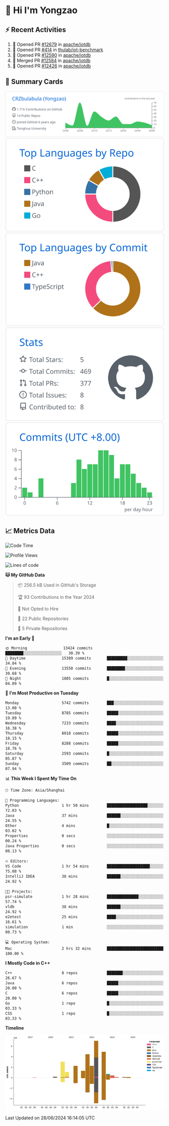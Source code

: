 # 👋 Hi I'm Yongzao

## ⚡ Recent Activities
<!--START_SECTION:activity-->
1. 💪 Opened PR [#12679](https://github.com/apache/iotdb/pull/12679) in [apache/iotdb](https://github.com/apache/iotdb)
2. 💪 Opened PR [#414](https://github.com/thulab/iot-benchmark/pull/414) in [thulab/iot-benchmark](https://github.com/thulab/iot-benchmark)
3. 💪 Opened PR [#12590](https://github.com/apache/iotdb/pull/12590) in [apache/iotdb](https://github.com/apache/iotdb)
4. 🎉 Merged PR [#12584](https://github.com/apache/iotdb/pull/12584) in [apache/iotdb](https://github.com/apache/iotdb)
5. 💪 Opened PR [#12426](https://github.com/apache/iotdb/pull/12426) in [apache/iotdb](https://github.com/apache/iotdb)
<!--END_SECTION:activity-->

## 🎑 Summary Cards

[![](https://raw.githubusercontent.com/CRZbulabula/CRZbulabula/main/profile-summary-card-output/github/0-profile-details.svg)](https://github.com/vn7n24fzkq/github-profile-summary-cards)
[![](https://raw.githubusercontent.com/CRZbulabula/CRZbulabula/main/profile-summary-card-output/github/1-repos-per-language.svg)](https://github.com/vn7n24fzkq/github-profile-summary-cards) [![](https://raw.githubusercontent.com/CRZbulabula/CRZbulabula/main/profile-summary-card-output/github/2-most-commit-language.svg)](https://github.com/vn7n24fzkq/github-profile-summary-cards)
[![](https://raw.githubusercontent.com/CRZbulabula/CRZbulabula/main/profile-summary-card-output/github/3-stats.svg)](https://github.com/vn7n24fzkq/github-profile-summary-cards) [![](https://raw.githubusercontent.com/CRZbulabula/CRZbulabula/main/profile-summary-card-output/github/4-productive-time.svg)](https://github.com/vn7n24fzkq/github-profile-summary-cards)

## 📈 Metrics Data

<!--START_SECTION:waka-->
![Code Time](http://img.shields.io/badge/Code%20Time-660%20hrs%206%20mins-blue)

![Profile Views](http://img.shields.io/badge/Profile%20Views-0-blue)

![Lines of code](https://img.shields.io/badge/From%20Hello%20World%20I%27ve%20Written-27.7%20million%20lines%20of%20code-blue)

**🐱 My GitHub Data** 

> 📦 256.5 kB Used in GitHub's Storage 
 > 
> 🏆 93 Contributions in the Year 2024
 > 
> 🚫 Not Opted to Hire
 > 
> 📜 22 Public Repositories 
 > 
> 🔑 5 Private Repositories 
 > 
**I'm an Early 🐤** 

```text
🌞 Morning                13424 commits       ████████░░░░░░░░░░░░░░░░░   30.39 % 
🌆 Daytime                15389 commits       █████████░░░░░░░░░░░░░░░░   34.84 % 
🌃 Evening                13550 commits       ████████░░░░░░░░░░░░░░░░░   30.68 % 
🌙 Night                  1805 commits        █░░░░░░░░░░░░░░░░░░░░░░░░   04.09 % 
```
📅 **I'm Most Productive on Tuesday** 

```text
Monday                   5742 commits        ███░░░░░░░░░░░░░░░░░░░░░░   13.00 % 
Tuesday                  8785 commits        █████░░░░░░░░░░░░░░░░░░░░   19.89 % 
Wednesday                7233 commits        ████░░░░░░░░░░░░░░░░░░░░░   16.38 % 
Thursday                 8018 commits        █████░░░░░░░░░░░░░░░░░░░░   18.15 % 
Friday                   8288 commits        █████░░░░░░░░░░░░░░░░░░░░   18.76 % 
Saturday                 2593 commits        █░░░░░░░░░░░░░░░░░░░░░░░░   05.87 % 
Sunday                   3509 commits        ██░░░░░░░░░░░░░░░░░░░░░░░   07.94 % 
```


📊 **This Week I Spent My Time On** 

```text
🕑︎ Time Zone: Asia/Shanghai

💬 Programming Languages: 
Python                   1 hr 50 mins        ██████████████████░░░░░░░   72.03 % 
Java                     37 mins             ██████░░░░░░░░░░░░░░░░░░░   24.55 % 
Other                    4 mins              █░░░░░░░░░░░░░░░░░░░░░░░░   03.02 % 
Properties               0 secs              ░░░░░░░░░░░░░░░░░░░░░░░░░   00.24 % 
Java Properties          0 secs              ░░░░░░░░░░░░░░░░░░░░░░░░░   00.13 % 

🔥 Editors: 
VS Code                  1 hr 54 mins        ███████████████████░░░░░░   75.08 % 
IntelliJ IDEA            38 mins             ██████░░░░░░░░░░░░░░░░░░░   24.92 % 

🐱‍💻 Projects: 
psr-simulate             1 hr 28 mins        ██████████████░░░░░░░░░░░   57.74 % 
vldb                     38 mins             ██████░░░░░░░░░░░░░░░░░░░   24.92 % 
e2etest                  25 mins             ████░░░░░░░░░░░░░░░░░░░░░   16.61 % 
simulation               1 min               ░░░░░░░░░░░░░░░░░░░░░░░░░   00.73 % 

💻 Operating System: 
Mac                      2 hrs 32 mins       █████████████████████████   100.00 % 
```

**I Mostly Code in C++** 

```text
C++                      8 repos             ███████░░░░░░░░░░░░░░░░░░   26.67 % 
Java                     6 repos             █████░░░░░░░░░░░░░░░░░░░░   20.00 % 
C                        6 repos             █████░░░░░░░░░░░░░░░░░░░░   20.00 % 
Go                       1 repo              █░░░░░░░░░░░░░░░░░░░░░░░░   03.33 % 
CSS                      1 repo              █░░░░░░░░░░░░░░░░░░░░░░░░   03.33 % 
```



**Timeline**

![Lines of Code chart](https://raw.githubusercontent.com/CRZbulabula/CRZbulabula/main/assets/bar_graph.png)


 Last Updated on 28/06/2024 16:14:05 UTC
<!--END_SECTION:waka-->

